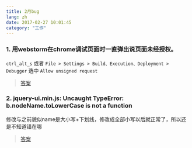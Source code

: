 ```yaml
---
title: 2月bug
lang: zh
date: 2017-02-27 10:01:45
category: "工作"
---
```

> 

### 1. 用webstorm在chrome调试页面时一直弹出说页面未经授权。

`ctrl_alt_s` 或者 `File > Settings > Build、Execution、Deployment > Debugger` 选中 `Allow unsigned request` 

> [答案](https://segmentfault.com/q/1010000005600389/a-1020000005648617)

### 2. jquery-ui.min.js: Uncaught TypeError: b.nodeName.toLowerCase is not a function

修改与之前貌似name是大小写+下划线，修改成全部小写以后就正常了，所以还是不知道错在哪

> [答案](http://blog.csdn.net/you23hai45/article/details/51881328)


